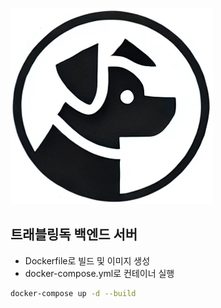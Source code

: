 ![logo](./logo.PNG)

## 트래블링독 백엔드 서버

-   Dockerfile로 빌드 및 이미지 생성
-   docker-compose.yml로 컨테이너 실행

```bash
docker-compose up -d --build
```
